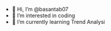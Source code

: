 - 👋 Hi, I’m @basantab07
- 👀 I’m interested in coding 
- 🌱 I’m currently learning Trend Analysi

<!---
basantab07/basantab07 is a ✨ special ✨ repository because its `README.md` (this file) appears on your GitHub profile.
You can click the Preview link to take a look at your changes.
--->

